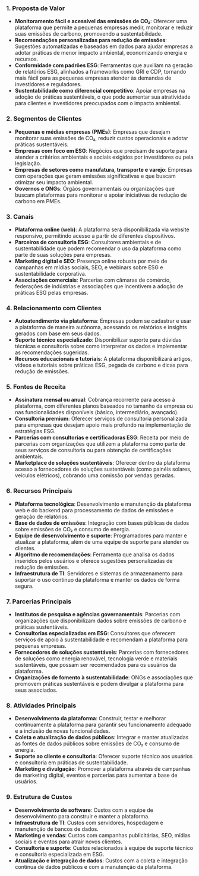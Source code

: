 ### **1. Proposta de Valor**
- **Monitoramento fácil e acessível das emissões de CO₂**: Oferecer uma plataforma que permite a pequenas empresas medir, monitorar e reduzir suas emissões de carbono, promovendo a sustentabilidade.
- **Recomendações personalizadas para redução de emissões**: Sugestões automatizadas e baseadas em dados para ajudar empresas a adotar práticas de menor impacto ambiental, economizando energia e recursos.
- **Conformidade com padrões ESG**: Ferramentas que auxiliam na geração de relatórios ESG, alinhados a frameworks como GRI e CDP, tornando mais fácil para as pequenas empresas atender às demandas de investidores e reguladores.
- **Sustentabilidade como diferencial competitivo**: Apoiar empresas na adoção de práticas sustentáveis, o que pode aumentar sua atratividade para clientes e investidores preocupados com o impacto ambiental.

### **2. Segmentos de Clientes**
- **Pequenas e médias empresas (PMEs)**: Empresas que desejam monitorar suas emissões de CO₂, reduzir custos operacionais e adotar práticas sustentáveis.
- **Empresas com foco em ESG**: Negócios que precisam de suporte para atender a critérios ambientais e sociais exigidos por investidores ou pela legislação.
- **Empresas de setores como manufatura, transporte e varejo**: Empresas com operações que geram emissões significativas e que buscam otimizar seu impacto ambiental.
- **Governos e ONGs**: Órgãos governamentais ou organizações que buscam plataformas para monitorar e apoiar iniciativas de redução de carbono em PMEs.

### **3. Canais**
- **Plataforma online (web)**: A plataforma será disponibilizada via website responsivo, permitindo acesso a partir de diferentes dispositivos.
- **Parceiros de consultoria ESG**: Consultores ambientais e de sustentabilidade que podem recomendar o uso da plataforma como parte de suas soluções para empresas.
- **Marketing digital e SEO**: Presença online robusta por meio de campanhas em mídias sociais, SEO, e webinars sobre ESG e sustentabilidade corporativa.
- **Associações comerciais**: Parcerias com câmaras de comércio, federações de indústrias e associações que incentivem a adoção de práticas ESG pelas empresas.

### **4. Relacionamento com Clientes**
- **Autoatendimento via plataforma**: Empresas podem se cadastrar e usar a plataforma de maneira autônoma, acessando os relatórios e insights gerados com base em seus dados.
- **Suporte técnico especializado**: Disponibilizar suporte para dúvidas técnicas e consultoria sobre como interpretar os dados e implementar as recomendações sugeridas.
- **Recursos educacionais e tutoriais**: A plataforma disponibilizará artigos, vídeos e tutoriais sobre práticas ESG, pegada de carbono e dicas para redução de emissões.

### **5. Fontes de Receita**
- **Assinatura mensal ou anual**: Cobrança recorrente para acesso à plataforma, com diferentes planos baseados no tamanho da empresa ou nas funcionalidades disponíveis (básico, intermediário, avançado).
- **Consultoria premium**: Oferecer serviços de consultoria personalizada para empresas que desejam apoio mais profundo na implementação de estratégias ESG.
- **Parcerias com consultorias e certificadoras ESG**: Receita por meio de parcerias com organizações que utilizem a plataforma como parte de seus serviços de consultoria ou para obtenção de certificações ambientais.
- **Marketplace de soluções sustentáveis**: Oferecer dentro da plataforma acesso a fornecedores de soluções sustentáveis (como painéis solares, veículos elétricos), cobrando uma comissão por vendas geradas.

### **6. Recursos Principais**
- **Plataforma tecnológica**: Desenvolvimento e manutenção da plataforma web e do backend para processamento de dados de emissões e geração de relatórios.
- **Base de dados de emissões**: Integração com bases públicas de dados sobre emissões de CO₂ e consumo de energia.
- **Equipe de desenvolvimento e suporte**: Programadores para manter e atualizar a plataforma, além de uma equipe de suporte para atender os clientes.
- **Algoritmo de recomendações**: Ferramenta que analisa os dados inseridos pelos usuários e oferece sugestões personalizadas de redução de emissões.
- **Infraestrutura de TI**: Servidores e sistemas de armazenamento para suportar o uso contínuo da plataforma e manter os dados de forma segura.

### **7. Parcerias Principais**
- **Institutos de pesquisa e agências governamentais**: Parcerias com organizações que disponibilizam dados sobre emissões de carbono e práticas sustentáveis.
- **Consultorias especializadas em ESG**: Consultores que oferecem serviços de apoio à sustentabilidade e recomendam a plataforma para pequenas empresas.
- **Fornecedores de soluções sustentáveis**: Parcerias com fornecedores de soluções como energia renovável, tecnologia verde e materiais sustentáveis, que possam ser recomendados para os usuários da plataforma.
- **Organizações de fomento à sustentabilidade**: ONGs e associações que promovem práticas sustentáveis e podem divulgar a plataforma para seus associados.

### **8. Atividades Principais**
- **Desenvolvimento da plataforma**: Construir, testar e melhorar continuamente a plataforma para garantir seu funcionamento adequado e a inclusão de novas funcionalidades.
- **Coleta e atualização de dados públicos**: Integrar e manter atualizadas as fontes de dados públicos sobre emissões de CO₂ e consumo de energia.
- **Suporte ao cliente e consultoria**: Oferecer suporte técnico aos usuários e consultoria em práticas de sustentabilidade.
- **Marketing e divulgação**: Promover a plataforma através de campanhas de marketing digital, eventos e parcerias para aumentar a base de usuários.

### **9. Estrutura de Custos**
- **Desenvolvimento de software**: Custos com a equipe de desenvolvimento para construir e manter a plataforma.
- **Infraestrutura de TI**: Custos com servidores, hospedagem e manutenção de bancos de dados.
- **Marketing e vendas**: Custos com campanhas publicitárias, SEO, mídias sociais e eventos para atrair novos clientes.
- **Consultoria e suporte**: Custos relacionados à equipe de suporte técnico e consultoria especializada em ESG.
- **Atualização e integração de dados**: Custos com a coleta e integração contínua de dados públicos e com a manutenção da plataforma.